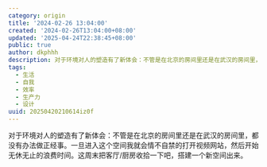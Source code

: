 ```yaml
---
category: origin
title: '2024-02-26 13:04:00'
created: '2024-02-26T13:04:00+08:00'
updated: '2025-04-24T22:38:45+08:00'
public: true
author: dkphhh
description: 对于环境对人的塑造有了新体会：不管是在北京的房间里还是在武汉的房间里，都没有办法做正经事……
tags:
  - 生活
  - 自我
  - 效率
  - 生产力
  - 设计
uuid: 20250420210614iz0f
---
```


对于环境对人的塑造有了新体会：不管是在北京的房间里还是在武汉的房间里，都没有办法做正经事。一旦进入这个空间我就会情不自禁的打开视频网站，然后开始无休无止的浪费时间。这周末把客厅/厨房收拾一下吧，搭建一个新空间出来。
